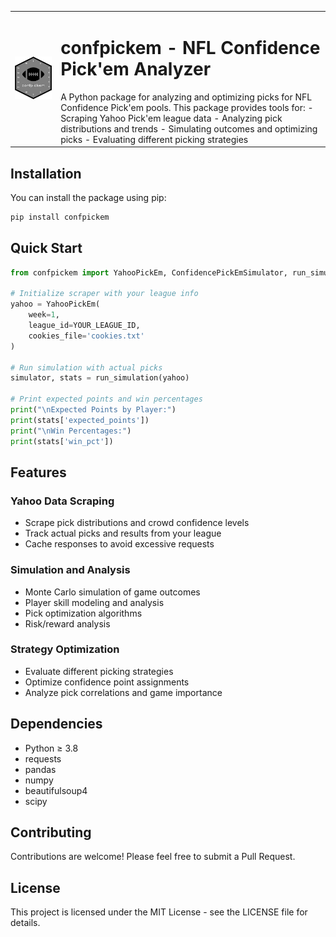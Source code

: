 <table>
<tr>
  <td><img src="assets/ConfPickEmLogo.png" width="400" alt="confpickem logo"></td>
  <td>
    <h1>confpickem - NFL Confidence Pick'em Analyzer</h1>
    A Python package for analyzing and optimizing picks for NFL Confidence Pick'em pools. This package provides tools for:
    - Scraping Yahoo Pick'em league data
    - Analyzing pick distributions and trends
    - Simulating outcomes and optimizing picks
    - Evaluating different picking strategies
  </td>
</tr>
</table>

## Installation

You can install the package using pip:

```bash
pip install confpickem
```

## Quick Start

```python
from confpickem import YahooPickEm, ConfidencePickEmSimulator, run_simulation

# Initialize scraper with your league info
yahoo = YahooPickEm(
    week=1,
    league_id=YOUR_LEAGUE_ID,
    cookies_file='cookies.txt'
)

# Run simulation with actual picks
simulator, stats = run_simulation(yahoo)

# Print expected points and win percentages
print("\nExpected Points by Player:")
print(stats['expected_points'])
print("\nWin Percentages:")
print(stats['win_pct'])
```

## Features

### Yahoo Data Scraping
- Scrape pick distributions and crowd confidence levels
- Track actual picks and results from your league
- Cache responses to avoid excessive requests

### Simulation and Analysis
- Monte Carlo simulation of game outcomes
- Player skill modeling and analysis
- Pick optimization algorithms
- Risk/reward analysis

### Strategy Optimization
- Evaluate different picking strategies
- Optimize confidence point assignments
- Analyze pick correlations and game importance

## Dependencies

- Python ≥ 3.8
- requests
- pandas 
- numpy
- beautifulsoup4
- scipy

## Contributing

Contributions are welcome! Please feel free to submit a Pull Request.

## License

This project is licensed under the MIT License - see the LICENSE file for details.